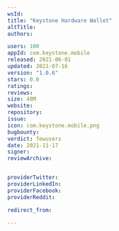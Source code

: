 ```yaml
---
wsId: 
title: "Keystone Hardware Wallet"
altTitle: 
authors:

users: 100
appId: com.keystone.mobile
released: 2021-06-01
updated: 2021-07-16
version: "1.0.6"
stars: 0.0
ratings: 
reviews: 
size: 48M
website: 
repository: 
issue: 
icon: com.keystone.mobile.png
bugbounty: 
verdict: fewusers
date: 2021-11-17
signer: 
reviewArchive:


providerTwitter: 
providerLinkedIn: 
providerFacebook: 
providerReddit: 

redirect_from:

---
```



